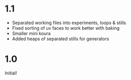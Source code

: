 # 1.1

- Separated working files into experiments, loops & stills
- Fixed sorting of uv faces to work better with baking
- Smaller mini koura
- Added heaps of separated stills for generators

# 1.0

Initial!
